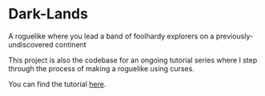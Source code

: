 # Dark-Lands
A roguelike where you lead a band of foolhardy explorers on a previously-undiscovered continent

This project is also the codebase for an ongoing tutorial series where I step through the process of making a roguelike using curses.

You can find the tutorial [here](http://df458.github.io/tutorials/roguelike_intro.html).
